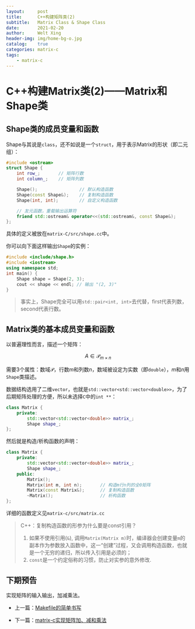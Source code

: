 ```yaml
---
layout:     post
title:      C++构建矩阵类(2)
subtitle:   Matrix Class & Shape Class
date:       2021-02-20
author:     Welt Xing
header-img: img/home-bg-o.jpg
catalog:    true
categories: matrix-c
tags:
    - matrix-c
---
```


# C++构建Matrix类(2)——Matrix和Shape类

## Shape类的成员变量和函数

Shape与其说是`class`，还不如说是一个`struct`，用于表示Matrix的形状（即二元组）：

```cpp
#include <ostream>
struct Shape {
    int row_;       // 矩阵行数
    int column_;    // 矩阵列数

    Shape();                // 默认构造函数
    Shape(const Shape&);    // 复制构造函数
    Shape(int, int);        // 自定义构造函数

    // 友元函数，重载输出运算符
    friend std::ostream& operator<<(std::ostream&, const Shape&);
};
```

具体的定义被放在`matrix-C/src/shape.cc`中。

你可以向下面这样输出`Shape`的实例：

```cpp
#include <include/shape.h>
#include <iostream>
using namespace std;
int main() {
    Shape shape = Shape(2, 3);
    cout << shape << endl; // 输出 "(2, 3)"
}
```

> 事实上，Shape完全可以用`std::pair<int, int>`去代替，first代表列数，second代表行数。

## Matrix类的基本成员变量和函数

以普遍理性而言，描述一个矩阵：

$$
A\in\mathcal{P}_{m\times n}
$$

需要3个属性：数域$\mathcal{P}$，行数$m$和列数$n$，数域被设定为实数（即`double`），$m$和$n$用`Shape`类描述。

数据结构选用了二维`vector`，也就是`std::vector<std::vector<double>>`，为了后期矩阵处理的方便，所以未选择`C`中的`int **`：

```cpp
class Matrix {
    private:
        std::vector<std::vector<double>> matrix_;
        Shape shape_;
};
```

然后就是构造/析构函数的声明：

```cpp
class Matrix {
    private:
        std::vector<std::vector<double>> matrix_;
        Shape shape_;
    public:
        Matrix();
        Matrix(int m, int n);       // 构造m行n列的全0矩阵
        Matrix(const Matrix&);      // 复制构造函数
        ~Matrix();                  // 析构函数
};
```

详细的函数定义见`matrix-c/src/matrix.cc`

> C++：复制构造函数的形参为什么要是const引用？
>
> 1. 如果不使用引用(`&`), 调用`Matrix(Matrix m)`时，编译器会创建变量`m`的副本作为参数放入函数中，这一“创建”过程，又会调用构造函数，也就是一个无穷的递归，所以传入引用是必须的；
> 2. `const`是一个约定俗称的习惯，防止对实参的意外修改.

## 下期预告

实现矩阵的输入输出，加减乘法。

- 上一篇：[Makefile的简单书写](https://welts.xyz/matrix-c/2021/02/20/matrix2/)

- 下一篇：[matrix-c实现矩阵加、减和乘法](https://welts.xyz/matrix-c/2021/02/20/matrix4/)

